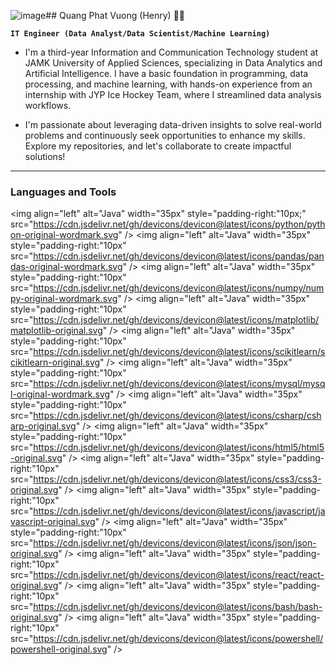 ![image](https://github.com/user-attachments/assets/b39a8570-fff2-4958-ac2e-3cb6684ca2ad)## Quang Phat Vuong (Henry) 👨‍💻

**`IT Engineer (Data Analyst/Data Scientist/Machine Learning)`**

- I'm a third-year Information and Communication Technology student at JAMK University of Applied Sciences, specializing in Data Analytics and Artificial Intelligence. I have a basic foundation in programming, data processing, and machine learning, with hands-on experience from an internship with JYP Ice Hockey Team, where I streamlined data analysis workflows.

- I'm passionate about leveraging data-driven insights to solve real-world problems and continuously seek opportunities to enhance my skills. Explore my repositories, and let's collaborate to create impactful solutions!

---

### Languages and Tools

<img align="left" alt="Java" width="35px" style="padding-right:"10px;" src="https://cdn.jsdelivr.net/gh/devicons/devicon@latest/icons/python/python-original-wordmark.svg" />
<img align="left" alt="Java" width="35px" style="padding-right:"10px" src="https://cdn.jsdelivr.net/gh/devicons/devicon@latest/icons/pandas/pandas-original-wordmark.svg" />
<img align="left" alt="Java" width="35px" style="padding-right:"10px" src="https://cdn.jsdelivr.net/gh/devicons/devicon@latest/icons/numpy/numpy-original-wordmark.svg" />
<img align="left" alt="Java" width="35px" style="padding-right:"10px" src="https://cdn.jsdelivr.net/gh/devicons/devicon@latest/icons/matplotlib/matplotlib-original.svg" />
<img align="left" alt="Java" width="35px" style="padding-right:"10px" src="https://cdn.jsdelivr.net/gh/devicons/devicon@latest/icons/scikitlearn/scikitlearn-original.svg" />
<img align="left" alt="Java" width="35px" style="padding-right:"10px" src="https://cdn.jsdelivr.net/gh/devicons/devicon@latest/icons/mysql/mysql-original-wordmark.svg" />
<img align="left" alt="Java" width="35px" style="padding-right:"10px" src="https://cdn.jsdelivr.net/gh/devicons/devicon@latest/icons/csharp/csharp-original.svg" />
<img align="left" alt="Java" width="35px" style="padding-right:"10px" src="https://cdn.jsdelivr.net/gh/devicons/devicon@latest/icons/html5/html5-original.svg" />
<img align="left" alt="Java" width="35px" style="padding-right:"10px" src="https://cdn.jsdelivr.net/gh/devicons/devicon@latest/icons/css3/css3-original.svg" />
<img align="left" alt="Java" width="35px" style="padding-right:"10px" src="https://cdn.jsdelivr.net/gh/devicons/devicon@latest/icons/javascript/javascript-original.svg" />
<img align="left" alt="Java" width="35px" style="padding-right:"10px" src="https://cdn.jsdelivr.net/gh/devicons/devicon@latest/icons/json/json-original.svg" />
<img align="left" alt="Java" width="35px" style="padding-right:"10px" src="https://cdn.jsdelivr.net/gh/devicons/devicon@latest/icons/react/react-original.svg" />
<img align="left" alt="Java" width="35px" style="padding-right:"10px" src="https://cdn.jsdelivr.net/gh/devicons/devicon@latest/icons/bash/bash-original.svg" />
<img align="left" alt="Java" width="35px" style="padding-right:"10px"
src="https://cdn.jsdelivr.net/gh/devicons/devicon@latest/icons/powershell/powershell-original.svg" />


          
          
          
          
          


          
